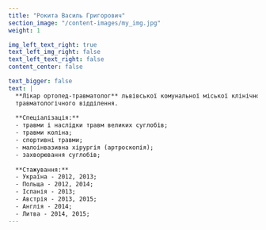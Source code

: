 ```yaml
---
title: "Рокита Василь Григорович"
section_image: "/content-images/my_img.jpg"
weight: 1

img_left_text_right: true
text_left_img_right: false
text_left_text_right: false
content_center: false

text_bigger: false
text: |
  **Лікар ортопед-травматолог** львівської комунальної міської клінічної лікарні швидкої медичної допомоги, 2-го 
  травматологічного відділення. 
  
  **Спеціалізація:**
  - травми і наслідки травм великих суглобів;
  - травми коліна;
  - спортивні травми;
  - малоінвазивна хірургія (артроскопія);
  - захворювання суглобів;
  
  **Стажування:** 
  - Україна - 2012, 2013; 
  - Польща - 2012, 2014; 
  - Іспанія - 2013; 
  - Австрія - 2013, 2015; 
  - Англія - 2014; 
  - Литва - 2014, 2015;
---
```

